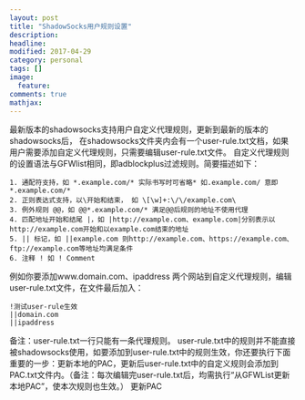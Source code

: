 ```yaml
---
layout: post
title: "ShadowSocks用户规则设置"
description: 
headline: 
modified: 2017-04-29
category: personal
tags: []
image: 
  feature: 
comments: true
mathjax: 
---
```


最新版本的shadowsocks支持用户自定义代理规则，更新到最新的版本的shadowsocks后， 在shadowsocks文件夹内会有一个user-rule.txt文档，如果用户需要添加自定义代理规则，只需要编辑user-rule.txt文件。
自定义代理规则的设置语法与GFWlist相同，即adblockplus过滤规则。简要描述如下：
```
1. 通配符支持，如 *.example.com/* 实际书写时可省略* 如.example.com/ 意即*.example.com/*
2. 正则表达式支持，以\开始和结束， 如 \[\w]+:\/\/example.com\
3. 例外规则 @@，如 @@*.example.com/* 满足@@后规则的地址不使用代理
4. 匹配地址开始和结尾 |，如 |http://example.com、example.com|分别表示以http://example.com开始和以example.com结束的地址
5. || 标记，如 ||example.com 则http://example.com、https://example.com、ftp://example.com等地址均满足条件
6. 注释 ! 如 ! Comment
```

例如你要添加www.domain.com、ipaddress 两个网站到自定义代理规则，编辑user-rule.txt文件，在文件最后加入：

```
!测试user-rule生效
||domain.com
||ipaddress
```
备注：user-rule.txt一行只能有一条代理规则。
user-rule.txt中的规则并不能直接被shadowsocks使用，如要添加到user-rule.txt中的规则生效，你还要执行下面重要的一步：更新本地的PAC，更新后user-rule.txt中的自定义规则会添加到PAC.txt文件内。（备注：每次编辑完user-rule.txt后，均需执行“从GFWList更新本地PAC”，使本次规则也生效。）
更新PAC

